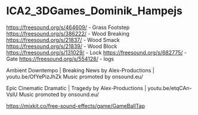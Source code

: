 # ICA2_3DGames_Dominik_Hampejs

https://freesound.org/s/464609/ - Grass Footstep
https://freesound.org/s/386222/ - Wood Breaking
https://freesound.org/s/21837/ - Wood Smack
https://freesound.org/s/21839/ - Wood Block
https://freesound.org/s/131029/ - Lock
https://freesound.org/s/682775/ - Gate
https://freesound.org/s/554128/ - logs

Ambient Downtempo | Breaking News by Alex-Productions |
youtu.be/OfYePizJhZk
Music promoted by onsound.eu/

Epic Cinematic Dramatic | Tragedy by Alex-Productions |
youtu.be/etqCAn-VslU
Music promoted by onsound.eu/

https://mixkit.co/free-sound-effects/game/GameBallTap